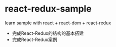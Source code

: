 # react-redux-sample
learn sample with react + react-dom + react-redux

* 完成React-Redux的结构的基本搭建
* 完成React-Redux案例
